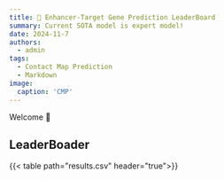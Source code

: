 ```yaml
---
title: 🎉 Enhancer-Target Gene Prediction LeaderBoard
summary: Current SOTA model is expert model!
date: 2024-11-7
authors:
  - admin
tags:
  - Contact Map Prediction
  - Markdown
image:
  caption: 'CMP'
---
```


Welcome 👋

## LeaderBoader

{{< table path="results.csv" header="true">}}